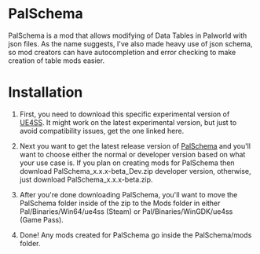 # PalSchema
PalSchema is a mod that allows modifying of Data Tables in Palworld with json files. As the name suggests, I've also made heavy use of json schema, so mod creators can have autocompletion and error checking to make creation of table mods easier.

# Installation
1. First, you need to download this specific experimental version of [UE4SS](https://github.com/UE4SS-RE/RE-UE4SS/releases/download/experimental/UE4SS_v3.0.1-253-g154f502.zip). It might work on the latest experimental version, but just to avoid compatibility issues, get the one linked here.

2. Next you want to get the latest release version of [PalSchema](https://github.com/Okaetsu/PalSchema/releases) and you'll want to choose either the normal or developer version based on what your use case is. If you plan on creating mods for PalSchema then download PalSchema_x.x.x-beta_Dev.zip
developer version, otherwise, just download PalSchema_x.x.x-beta.zip.

3. After you're done downloading PalSchema, you'll want to move the PalSchema folder inside of the zip to the Mods folder in either Pal/Binaries/Win64/ue4ss (Steam) or Pal/Binaries/WinGDK/ue4ss (Game Pass).

4. Done! Any mods created for PalSchema go inside the PalSchema/mods folder.
